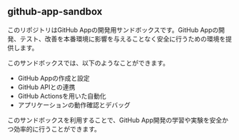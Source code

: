 ## github-app-sandbox

このリポジトリはGitHub Appの開発用サンドボックスです。GitHub Appの開発、テスト、改善を本番環境に影響を与えることなく安全に行うための環境を提供します。

このサンドボックスでは、以下のようなことができます。

* GitHub Appの作成と設定
* GitHub APIとの連携
* GitHub Actionsを用いた自動化
* アプリケーションの動作確認とデバッグ

このサンドボックスを利用することで、GitHub App開発の学習や実験を安全かつ効率的に行うことができます。 
